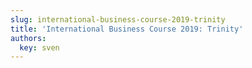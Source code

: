 ```yaml
---
slug: international-business-course-2019-trinity
title: 'International Business Course 2019: Trinity'
authors:
  key: sven
---
```

